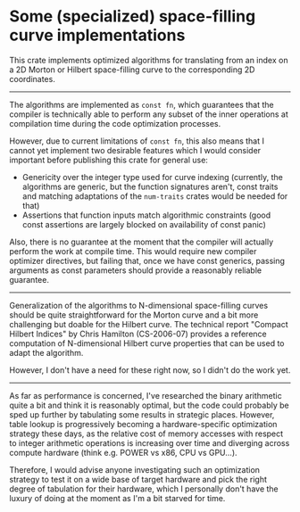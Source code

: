 # Some (specialized) space-filling curve implementations

This crate implements optimized algorithms for translating from an index on a 2D
Morton or Hilbert space-filling curve to the corresponding 2D coordinates.

---

The algorithms are implemented as `const fn`, which guarantees that the compiler
is technically able to perform any subset of the inner operations at compilation
time during the code optimization processes.

However, due to current limitations of `const fn`, this also means that I cannot
yet implement two desirable features which I would consider important before
publishing this crate for general use:

- Genericity over the integer type used for curve indexing (currently, the
  algorithms are generic, but the function signatures aren't, const traits and
  matching adaptations of the `num-traits` crates would be needed for that)
- Assertions that function inputs match algorithmic constraints (good const
  assertions are largely blocked on availability of const panic)

Also, there is no guarantee at the moment that the compiler will actually
perform the work at compile time. This would require new compiler optimizer
directives, but failing that, once we have const generics, passing arguments as
const parameters should provide a reasonably reliable guarantee.

---

Generalization of the algorithms to N-dimensional space-filling curves should be
quite straightforward for the Morton curve and a bit more challenging but doable
for the Hilbert curve. The technical report "Compact Hilbert Indices" by Chris
Hamilton (CS-2006-07) provides a reference computation of N-dimensional Hilbert
curve properties that can be used to adapt the algorithm.

However, I don't have a need for these right now, so I didn't do the work yet.

---

As far as performance is concerned, I've researched the binary arithmetic quite
a bit and think it is reasonably optimal, but the code could probably be sped up
further by tabulating some results in strategic places. However, table lookup is
progressively becoming a hardware-specific optimization strategy these days, as
the relative cost of memory accesses with respect to integer arithmetic
operations is increasing over time and diverging across compute hardware (think
e.g. POWER vs x86, CPU vs GPU...).

Therefore, I would advise anyone investigating such an optimization strategy to
test it on a wide base of target hardware and pick the right degree of
tabulation for their hardware, which I personally don't have the luxury of doing
at the moment as I'm a bit starved for time.
